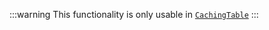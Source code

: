 :::warning This functionality is only usable in [```CachingTable```](../caching_table/introduction.md) 
:::
